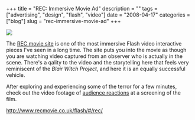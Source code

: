 +++
title = "REC: Immersive Movie Ad"
description = ""
tags = ["advertising", "design", "flash", "video"]
date = "2008-04-17"
categories = ["blog"]
slug = "rec-immersive-movie-ad"
+++



  <div class="notebook-screenshot"><a href="http://www.recmovie.co.uk/flash/#/rec/"><img src="/media/bluga/wt480731ef16850.jpg"/></a></div><p>The <a href="http://www.recmovie.co.uk/flash/#/rec/">REC movie site</a> is one of the most immersive Flash video interactive pieces I've seen in a long time. The site puts you into the movie as though you are watching video captured from an observer who is actually in the scene. There's a qality to the video and the storytelling here that feels very reminiscent of the <i>Blair Witch Project</i>, and here it is an equally successful vehicle. </p>
<p>After exploring and experiencing some of the terror for a few minutes, check out the video footage of <a href="http://www.recmovie.co.uk/flash/#/menu/preview_clips/audience_reaction">audience reactions</a> at a screening of the film. </p>
    
  <a href="http://www.recmovie.co.uk/flash/#/rec/">http://www.recmovie.co.uk/flash/#/rec/</a>
